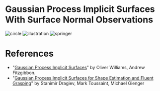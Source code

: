 # Gaussian Process Implicit Surfaces With Surface Normal Observations
![circle](https://github.com/user-attachments/assets/3c8339c7-8cbb-4290-abdc-cfdc42a4bfdb)
![illustration](https://github.com/user-attachments/assets/da33d40c-56f3-4fdc-a328-a763f48b9379)
![springer](https://github.com/user-attachments/assets/9e69996a-3b6d-43a5-bd80-d966a6570485)

# References
* "[Gaussian Process Implicit Surfaces](https://gpss.cc/gpip/abstract/owilliams.pdf)" by Oliver Williams, Andrew Fitzgibbon.
* "[Gaussian Process Implicit Surfaces for Shape Estimation and Fluent Grasping]()" by Stanimir Dragiev, Mark Toussaint, Michael Gienger
